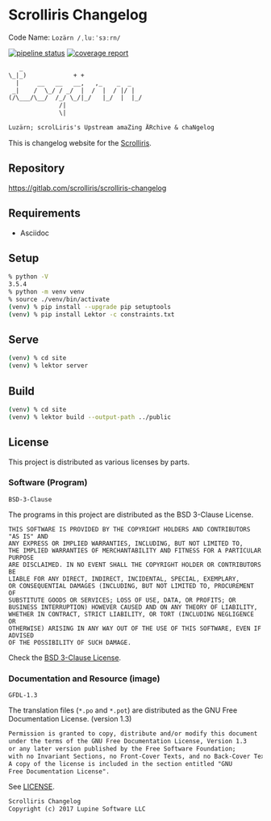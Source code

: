 # Scrolliris Changelog

Code Name: `Lozärn /ˌluːˈsɜːrn/`

[![pipeline status][ci-build]][commit] [![coverage report][ci-cov]][commit]

[ci-build]: https://gitlab.com/scrolliris/scrolliris-changelog/badges/master/build.svg
[ci-cov]: https://gitlab.com/scrolliris/scrolliris-changelog/badges/master/coverage.svg
[commit]: https://gitlab.com/scrolliris/scrolliris-changelog/commits/master


```txt
   _
\_|_)             + +
  |     __   __   __,   ,_    _  _
 _|    /  \_/ / _/  |  /  |  / |/ |
(/\___/\__/  /_/ \_/|_/   |_/  |  |_/
              /|
              \|

Luzärn; scrolLiris's Upstream amaZing ÄRchive & chaNgelog
```

This is changelog website for the [Scrolliris](
https://about.scrolliris.com/).


## Repository

https://gitlab.com/scrolliris/scrolliris-changelog


## Requirements

* Asciidoc


## Setup

```zsh
% python -V
3.5.4
% python -m venv venv
% source ./venv/bin/activate
(venv) % pip install --upgrade pip setuptools
(venv) % pip install Lektor -c constraints.txt
```

## Serve

```zsh
(venv) % cd site
(venv) % lektor server
```


## Build

```zsh
(venv) % cd site
(venv) % lektor build --output-path ../public
```


## License

This project is distributed as various licenses by parts.

### Software (Program)

`BSD-3-Clause`

The programs in this project are distributed as the
BSD 3-Clause License.

```
THIS SOFTWARE IS PROVIDED BY THE COPYRIGHT HOLDERS AND CONTRIBUTORS "AS IS" AND
ANY EXPRESS OR IMPLIED WARRANTIES, INCLUDING, BUT NOT LIMITED TO,
THE IMPLIED WARRANTIES OF MERCHANTABILITY AND FITNESS FOR A PARTICULAR PURPOSE
ARE DISCLAIMED. IN NO EVENT SHALL THE COPYRIGHT HOLDER OR CONTRIBUTORS BE
LIABLE FOR ANY DIRECT, INDIRECT, INCIDENTAL, SPECIAL, EXEMPLARY,
OR CONSEQUENTIAL DAMAGES (INCLUDING, BUT NOT LIMITED TO, PROCUREMENT OF
SUBSTITUTE GOODS OR SERVICES; LOSS OF USE, DATA, OR PROFITS; OR
BUSINESS INTERRUPTION) HOWEVER CAUSED AND ON ANY THEORY OF LIABILITY,
WHETHER IN CONTRACT, STRICT LIABILITY, OR TORT (INCLUDING NEGLIGENCE OR
OTHERWISE) ARISING IN ANY WAY OUT OF THE USE OF THIS SOFTWARE, EVEN IF ADVISED
OF THE POSSIBILITY OF SUCH DAMAGE.
```

Check the [BSD 3-Clause License](https://opensource.org/licenses/BSD-3-Clause).

### Documentation and Resource (image)

`GFDL-1.3`

The translation files (`*.po` and `*.pot`) are distributed as the
GNU Free Documentation License. (version 1.3)

```txt
Permission is granted to copy, distribute and/or modify this document
under the terms of the GNU Free Documentation License, Version 1.3
or any later version published by the Free Software Foundation;
with no Invariant Sections, no Front-Cover Texts, and no Back-Cover Texts.
A copy of the license is included in the section entitled "GNU
Free Documentation License".
```

See [LICENSE](LICENSE).


```txt
Scrolliris Changelog
Copyright (c) 2017 Lupine Software LLC
```

